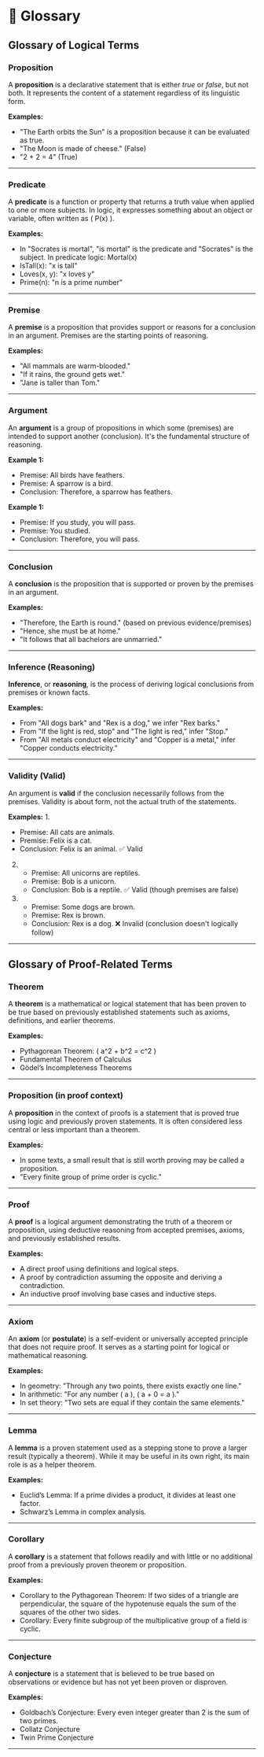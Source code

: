 # 📖 Glossary

## Glossary of Logical Terms

### Proposition
A **proposition** is a declarative statement that is either *true* or *false*, but not both. It represents the content of a statement regardless of its linguistic form.

**Examples:**
- "The Earth orbits the Sun" is a proposition because it can be evaluated as true.
- "The Moon is made of cheese." (False)
- "2 + 2 = 4" (True)

---

### Predicate
A **predicate** is a function or property that returns a truth value when applied to one or more subjects. In logic, it expresses something about an object or variable, often written as \( P(x) \).

**Examples:**
- In "Socrates is mortal", "is mortal" is the predicate and "Socrates" is the subject. In predicate logic: Mortal(x) 
- IsTall(x): "x is tall"
- Loves(x, y): "x loves y"
- Prime(n): "n is a prime number"

---

### Premise
A **premise** is a proposition that provides support or reasons for a conclusion in an argument. Premises are the starting points of reasoning.

**Examples:**
- "All mammals are warm-blooded."
- "If it rains, the ground gets wet."
- "Jane is taller than Tom."

---

### Argument
An **argument** is a group of propositions in which some (premises) are intended to support another (conclusion). It's the fundamental structure of reasoning.

**Example 1:**
   - Premise: All birds have feathers.  
   - Premise: A sparrow is a bird.  
   - Conclusion: Therefore, a sparrow has feathers.

**Example 1:**
   - Premise: If you study, you will pass.  
   - Premise: You studied.  
   - Conclusion: Therefore, you will pass.

---

### Conclusion
A **conclusion** is the proposition that is supported or proven by the premises in an argument.

**Examples:**
- "Therefore, the Earth is round." (based on previous evidence/premises)
- "Hence, she must be at home."
- "It follows that all bachelors are unmarried."

---

### Inference (Reasoning)
**Inference**, or **reasoning**, is the process of deriving logical conclusions from premises or known facts.

**Examples:**
- From "All dogs bark" and "Rex is a dog," we infer "Rex barks."
- From "If the light is red, stop" and "The light is red," infer "Stop."
- From "All metals conduct electricity" and "Copper is a metal," infer "Copper conducts electricity."

---

### Validity (Valid)
An argument is **valid** if the conclusion necessarily follows from the premises. Validity is about form, not the actual truth of the statements.

**Examples:**
1.  
   - Premise: All cats are animals.  
   - Premise: Felix is a cat.  
   - Conclusion: Felix is an animal. ✅ Valid

2.  
   - Premise: All unicorns are reptiles.  
   - Premise: Bob is a unicorn.  
   - Conclusion: Bob is a reptile. ✅ Valid (though premises are false)

3.  
   - Premise: Some dogs are brown.  
   - Premise: Rex is brown.  
   - Conclusion: Rex is a dog. ❌ Invalid (conclusion doesn't logically follow)

---


## Glossary of Proof-Related Terms

### Theorem
A **theorem** is a mathematical or logical statement that has been proven to be true based on previously established statements such as axioms, definitions, and earlier theorems.

**Examples:**
- Pythagorean Theorem: \( a^2 + b^2 = c^2 \)
- Fundamental Theorem of Calculus
- Gödel’s Incompleteness Theorems

---

### Proposition (in proof context)
A **proposition** in the context of proofs is a statement that is proved true using logic and previously proven statements. It is often considered less central or less important than a theorem.

**Examples:**
- In some texts, a small result that is still worth proving may be called a proposition.
- "Every finite group of prime order is cyclic."

---

### Proof
A **proof** is a logical argument demonstrating the truth of a theorem or proposition, using deductive reasoning from accepted premises, axioms, and previously established results.

**Examples:**
- A direct proof using definitions and logical steps.
- A proof by contradiction assuming the opposite and deriving a contradiction.
- An inductive proof involving base cases and inductive steps.

---

### Axiom
An **axiom** (or **postulate**) is a self-evident or universally accepted principle that does not require proof. It serves as a starting point for logical or mathematical reasoning.

**Examples:**
- In geometry: "Through any two points, there exists exactly one line."
- In arithmetic: "For any number \( a \), \( a + 0 = a \)."
- In set theory: "Two sets are equal if they contain the same elements."

---

### Lemma
A **lemma** is a proven statement used as a stepping stone to prove a larger result (typically a theorem). While it may be useful in its own right, its main role is as a helper theorem.

**Examples:**
- Euclid’s Lemma: If a prime divides a product, it divides at least one factor.
- Schwarz’s Lemma in complex analysis.

---

### Corollary
A **corollary** is a statement that follows readily and with little or no additional proof from a previously proven theorem or proposition.

**Examples:**
- Corollary to the Pythagorean Theorem: If two sides of a triangle are perpendicular, the square of the hypotenuse equals the sum of the squares of the other two sides.
- Corollary: Every finite subgroup of the multiplicative group of a field is cyclic.

---

### Conjecture
A **conjecture** is a statement that is believed to be true based on observations or evidence but has not yet been proven or disproven.

**Examples:**
- Goldbach’s Conjecture: Every even integer greater than 2 is the sum of two primes.
- Collatz Conjecture
- Twin Prime Conjecture

---